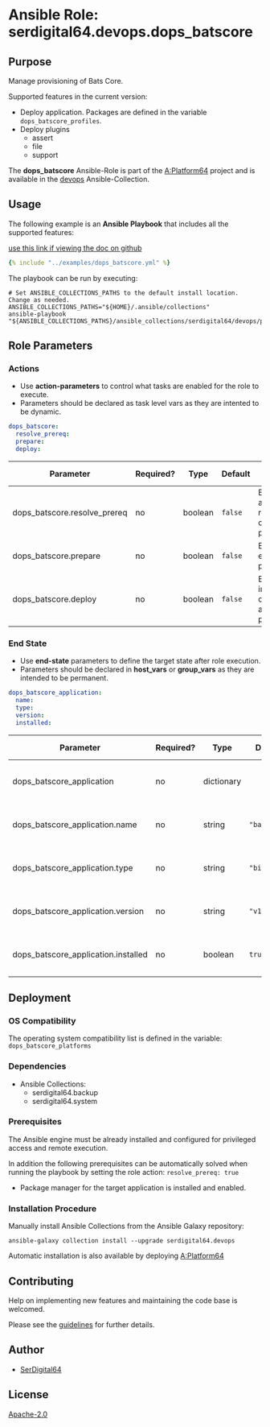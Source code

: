 # Ansible Role: serdigital64.devops.dops_batscore

## Purpose

Manage provisioning of Bats Core.

Supported features in the current version:

- Deploy application. Packages are defined in the variable `dops_batscore_profiles`.
- Deploy plugins
  - assert
  - file
  - support

The **dops_batscore** Ansible-Role is part of the [A:Platform64](https://github.com/serdigital64/aplatform64) project and is available in the [devops](https://aplatform64.readthedocs.io/en/latest/collections/devops) Ansible-Collection.

## Usage

The following example is an **Ansible Playbook** that includes all the supported features:

[use this link if viewing the doc on github](https://github.com/aplatform64/devops/blob/main/playbooks/dops_batscore.yml)

```yaml
{% include "../examples/dops_batscore.yml" %}
```

The playbook can be run by executing:

```shell
# Set ANSIBLE_COLLECTIONS_PATHS to the default install location. Change as needed.
ANSIBLE_COLLECTIONS_PATHS="${HOME}/.ansible/collections"
ansible-playbook "${ANSIBLE_COLLECTIONS_PATHS}/ansible_collections/serdigital64/devops/playbooks/dops_batscore.yml"
```

## Role Parameters

### Actions

- Use **action-parameters** to control what tasks are enabled for the role to execute.
- Parameters should be declared as task level vars as they are intented to be dynamic.

```yaml
dops_batscore:
  resolve_prereq:
  prepare:
  deploy:
```

| Parameter                    | Required? | Type    | Default | Purpose / Value                             |
| ---------------------------- | --------- | ------- | ------- | ------------------------------------------- |
| dops_batscore.resolve_prereq | no        | boolean | `false` | Enable automatic resolution of prequisites  |
| dops_batscore.prepare        | no        | boolean | `false` | Enable environment preparation              |
| dops_batscore.deploy         | no        | boolean | `false` | Enable installation of application packages |

### End State

- Use **end-state** parameters to define the target state after role execution.
- Parameters should be declared in **host_vars** or **group_vars** as they are intended to be permanent.

```yaml
dops_batscore_application:
  name:
  type:
  version:
  installed:
```

| Parameter                           | Required? | Type       | Default      | Purpose / Value                    |
| ----------------------------------- | --------- | ---------- | ------------ | ---------------------------------- |
| dops_batscore_application           | no        | dictionary |              | Set application package end state  |
| dops_batscore_application.name      | no        | string     | `"batscore"` | Select application package name    |
| dops_batscore_application.type      | no        | string     | `"binary"`   | Select application package type    |
| dops_batscore_application.version   | no        | string     | `"v1_5"`     | Select application package version |
| dops_batscore_application.installed | no        | boolean    | `true`       | Set application package end state  |

## Deployment

### OS Compatibility

The operating system compatibility list is defined in the variable: `dops_batscore_platforms`

### Dependencies

- Ansible Collections:
  - serdigital64.backup
  - serdigital64.system

### Prerequisites

The Ansible engine must be already installed and configured for privileged access and remote execution.

In addition the following prerequisites can be automatically solved when running the playbook by setting the role action: `resolve_prereq: true`

- Package manager for the target application is installed and enabled.

### Installation Procedure

Manually install Ansible Collections from the Ansible Galaxy repository:

```shell
ansible-galaxy collection install --upgrade serdigital64.devops
```

Automatic installation is also available by deploying [A:Platform64](https://aplatform64.readthedocs.io/en/latest/#deployment)

## Contributing

Help on implementing new features and maintaining the code base is welcomed.

Please see the [guidelines](https://aplatform64.readthedocs.io/en/latest/contributing/CONTRIBUTING) for further details.

## Author

- [SerDigital64](https://serdigital64.github.io/)

## License

[Apache-2.0](https://www.apache.org/licenses/LICENSE-2.0.txt)
